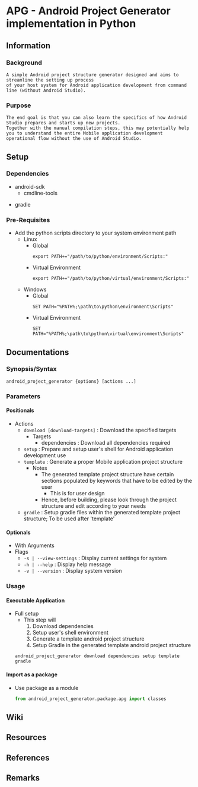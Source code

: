 # APG - Android Project Generator implementation in Python

## Information
### Background
```
A simple Android project structure generator designed and aims to streamline the setting up process 
of your host system for Android application development from command line (without Android Studio).
```

### Purpose
```
The end goal is that you can also learn the specifics of how Android Studio prepares and starts up new projects.
Together with the manual compilation steps, this may potentially help you to understand the entire Mobile application development operational flow without the use of Android Studio.
```

## Setup
### Dependencies
- android-sdk
    + cmdline-tools
+ gradle

### Pre-Requisites
- Add the python scripts directory to your system environment path
    - Linux
        - Global
            ```console
            export PATH+="/path/to/python/environment/Scripts:"
            ```
        - Virtual Environment
            ```console
            export PATH+="/path/to/python/virtual/environment/Scripts:"
            ```
    - Windows
        - Global
            ```console
            SET PATH="%PATH%;\path\to\python\environment\Scripts"
            ```
        - Virtual Environment
            ```console
            SET PATH="%PATH%;\path\to\python\virtual\environment\Scripts"
            ```

## Documentations
### Synopsis/Syntax
```
android_project_generator {options} [actions ...]
```

### Parameters
#### Positionals
- Actions
    - `download [download-targets]` : Download the specified targets
        - Targets
            + dependencies : Download all dependencies required
    - `setup` : Prepare and setup user's shell for Android application development use
    - `template` : Generate a proper Mobile application project structure
        - Notes
            - The generated template project structure have certain sections populated by keywords that have to be edited by the user
                + This is for user design
            + Hence, before building, please look through the project structure and edit according to your needs
    - `gradle` : Setup gradle files within the generated template project structure; To be used after 'template'

#### Optionals
- With Arguments
- Flags
    + `-s | --view-settings` : Display current settings for system
    + `-h | --help` : Display help message
    + `-v | --version` : Display system version

### Usage
#### Executable Application
- Full setup
    - This step will
        1. Download dependencies
        2. Setup user's shell environment
        3. Generate a template android project structure
        4. Setup Gradle in the generated template android project structure
    ```
    android_project_generator download dependencies setup template gradle
    ```

#### Import as a package
- Use package as a module
    ```python
    from android_project_generator.package.apg import classes
    ```

## Wiki

## Resources

## References

## Remarks

